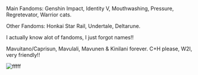 Main Fandoms: Genshin Impact, Identity V, Mouthwashing, Pressure, Regretevator, Warrior cats.

Other Fandoms: Honkai Star Rail, Undertale, Deltarune.

I actually know alot of fandoms, I just forgot names!!

Mavuitano/Caprisun, Mavulali, Mavunen & Kinilani forever. C+H please, W2I, very friendly!!

![fffff]([http://url/to/img.png](https://media.tenor.com/52HJMEuScoEAAAAi/mauv%C5%9Fka.gif))
